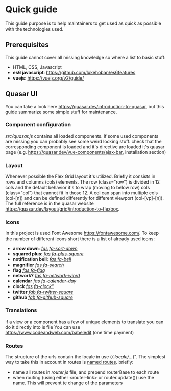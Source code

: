 # Quick guide
This guide purpose is to help maintainers to get used as quick as possible with the technologies used.

## Prerequisites
This guide cannot cover all missing knowledge so where a list to basic stuff:
* HTML, CSS, Javascript
* **es6 javascript**: https://github.com/lukehoban/es6features
* **vuejs**: https://vuejs.org/v2/guide/

## Quasar UI
You can take a look here https://quasar.dev/introduction-to-quasar, but this 
guide summarize some simple stuff for maintenance.

### Component configuration

*src/quasar.js* contains all loaded components. If some used components are missing you can probably see some weird locking stuff.
check that the corresponding component is loaded and it's directive are loaded it's quasar page (e.g. https://quasar.dev/vue-components/ajax-bar, installation section)

### Layout
Whenever possible the Flex Grid layout it's utilized. Briefly it consists in
rows and columns (cols) elements. The row (class="row") is divided in 12 cols and the default behavior
it's to wrap (moving to below row) cols (class="col") that cannot fit in those 12.
A col can span into multiple cols (col-\[n\]) and can be defined differently for different
viewport (col-\[vp\]-\[n\]).
The full reference is in the quasar website https://quasar.dev/layout/grid/introduction-to-flexbox.

### Icons
In this project is used Font Awesome https://fontawesome.com/.
To keep the number of different icons short there is a list of already used icons:

* **arrow down**: [*fas fa-sort-down*](https://fontawesome.com/icons/sort-down?style=solid)
* **squared plus**: [*fas fa-plus-square*](https://fontawesome.com/icons/plus-square?style=solid)
* **notification bell**: [*fas fa-bell*](https://fontawesome.com/icons/bell?style=solid)
* **magnifier** [*fas fa-search*](https://fontawesome.com/icons/search?style=solid)
* **flag** [*fas fa-flag*](https://fontawesome.com/icons/flag?style=solid)
* **network?** [*fas fa-network-wired*](https://fontawesome.com/icons/network-wired?style=solid)
* **calendar** [*fas fa-calendar-day*](https://fontawesome.com/icons/calendar-day?style=solid)
* **clock** [*fas fa-clock"*](https://fontawesome.com/icons/clock?style=solid)
* **twitter** [*fab fa-twitter-square*](https://fontawesome.com/icons/twitter-square?style=brands)
* **github** [*fab fa-github-square*](https://fontawesome.com/icons/github-square?style=brands)

### Translations
if a view or a component has a few of unique elements to translate you can do 
it directly into is file
You can use https://www.codeandweb.com/babeledit (one time payment)

### Routes
The structure of the urls contain the locale in use (*/:locale/...*)".
The simplest way to take this in account in routes is [named routes](https://router.vuejs.org/guide/essentials/named-routes.html).
briefly:
* name all routes in *router.js* file, and prepend routerBase to each route
* when routing (using either \<router-link\> or router.update()) use the name. This will prevent te change of the parameters
